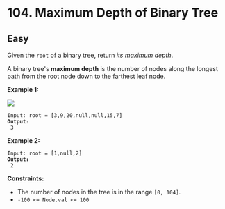 # 104. Maximum Depth of Binary Tree

## Easy



Given the `root` of a binary tree, return _its maximum depth_.

A binary tree's **maximum depth** is the number of nodes along the longest path from the root node down to the farthest leaf node.

&#x20;

**Example 1:**

![](https://assets.leetcode.com/uploads/2020/11/26/tmp-tree.jpg)

<pre><code>Input: root = [3,9,20,null,null,15,7]
<strong>Output:
</strong> 3
</code></pre>

**Example 2:**

<pre><code>Input: root = [1,null,2]
<strong>Output:
</strong> 2
</code></pre>

&#x20;

**Constraints:**

* The number of nodes in the tree is in the range `[0, 104]`.
* `-100 <= Node.val <= 100`

